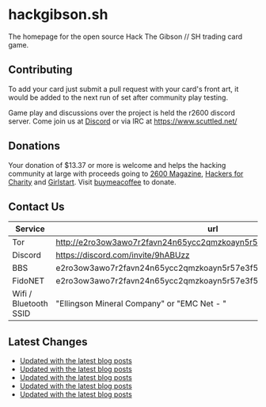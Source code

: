 # hackgibson.sh
The homepage for the open source Hack The Gibson // SH trading card game.


## Contributing

To add your card just submit a pull request with your card's front art, it would be added to the next run of set after community play testing.

Game play and discussions over the project is held the r2600 discord server. Come join us at [Discord](https://discord.com/invite/9hABUzz) or via IRC at https://www.scuttled.net/


## Donations

Your donation of $13.37 or more is welcome and helps the hacking community at large with proceeds going to [2600 Magazine](https://2600.com/), [Hackers for Charity](https://hackersforcharity.org) and [Girlstart](https://girlstart.org).  Visit [buymeacoffee](https://www.buymeacoffee.com/hackgibson.sh) to donate.


## Contact Us

Service | url
-|-
Tor | http://e2ro3ow3awo7r2favn24n65ycc2qmzkoayn5r57e3f56nvjwdcgg32ad.onion
Discord | https://discord.com/invite/9hABUzz
BBS | e2ro3ow3awo7r2favn24n65ycc2qmzkoayn5r57e3f56nvjwdcgg32ad.onion:23
FidoNET | e2ro3ow3awo7r2favn24n65ycc2qmzkoayn5r57e3f56nvjwdcgg32ad.onion:24554
Wifi / Bluetooth SSID | "Ellingson Mineral Company" or "EMC Net - <fidonet address>"

## Latest Changes
<!-- BLOG-POST-LIST:START -->
- [Updated with the latest blog posts](https://github.com/DFW2600/hackgibson.sh/commit/6f18b132cb9d84d9e669e234659064e9a40c05d7)
- [Updated with the latest blog posts](https://github.com/DFW2600/hackgibson.sh/commit/03b7ef7a11cd8871a1e50c8d0cccbee7c06ffc3b)
- [Updated with the latest blog posts](https://github.com/DFW2600/hackgibson.sh/commit/d779cba70867c5aeb3f8fff64132fa7af2e288e9)
- [Updated with the latest blog posts](https://github.com/DFW2600/hackgibson.sh/commit/e8c1ef702181281669580b808d81ff10b2730367)
- [Updated with the latest blog posts](https://github.com/DFW2600/hackgibson.sh/commit/91f9d5591979b82d0f447d50bdb5c12120f95d48)
<!-- BLOG-POST-LIST:END -->
